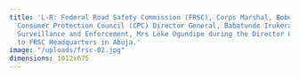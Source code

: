 ```yaml
---
title: 'L-R: Federal Road Safety Commission (FRSC), Corps Marshal, Boboye Oyeyemi;
  Consumer Protection Council (CPC) Director General, Babatunde Irukera and CPC Director,
  Surveillance and Enforcement, Mrs Leke Ogundipe during the Director General’s visit
  to FRSC Headquarters in Abuja.'
image: "/uploads/frsc-02.jpg"
dimensions: 1012x675
---
```



